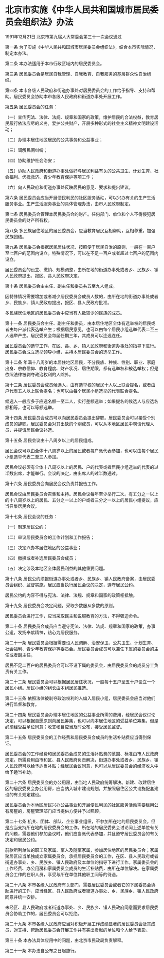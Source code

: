# 北京市实施《中华人民共和国城市居民委员会组织法》办法

1991年12月21日 北京市第九届人大常委会第三十一次会议通过



第一条 为了实施《中华人民共和国城市居民委员会组织法》，结合本市实际情况，制定本办法。

第二条 本办法适用于本市行政区域内的居民委员会。

第三条 居民委员会是居民自我管理、自我教育、自我服务的基层群众性自治组织。

第四条 本市各级人民政府和街道办事处对居民委员会的工作给予指导、支持和帮助。居民委员会协助本市各级人民政府和街道办事处开展工作。

第五条 居民委员会的任务：

（一）宣传宪法、法律、法规、规章和国家的政策，维护居民的合法权益，教育居民履行依法应尽的义务，爱护公共财产，开展多种形式的社会主义精神文明建设活动；

（二）办理本居住地区居民的公共事务和公益事业；

（三）调解民间纠纷；

（四）协助维护社会治安；

（五）协助人民政府和街道办事处做好与居民利益有关的公共卫生、计划生育、社会福利、优抚救济、青少年教育保护等项工作；

（六）向人民政府和街道办事处反映居民的意见、要求和提出建议。

第六条 居民委员会应当开展便民利民的社区服务活动，可以兴办有关的生产生活服务事业。生产生活服务事业的具体管理办法，由市人民政府制定。

第七条 居民委员会管理本居民委员会的财产。任何部门、单位和个人不得侵犯居民委员会的财产所有权。

第八条 多民族居住地区的居民委员会，应当教育居民互相帮助，互相尊重，加强民族团结。

第九条 居民委员会根据居民居住状况，按照便于居民自治的原则，一般在一百户至七百户的范围内设立。特殊情况下，可以在不足一百户或者超过七百户的范围内设立。

居民委员会的设立、撤销、规模调整，由所在地的街道办事处或者乡、民族乡、镇人民政府提出，报区、县人民政府决定。

第十条 居民委员会由主任、副主任和委员共五至九人组成。

因特殊情况需要增加或者减少居民委员会成员人数的，由所在地的街道办事处或者乡、民族乡、镇人民政府提出，报区、县人民政府批准。

多民族居住地区的居民委员会中应当有人数较少的民族的成员。

第十一条 居民委员会主任、副主任和委员，由本居住地区全体有选举权的居民或者由每户派代表选举产生；根据居民意见，也可以由每个居民小组选举代表二至三人选举产生。居民委员会每届任期三年，其成员可以连选连任。

居民委员会的选举工作，在区、县、乡、镇人民政府和街道办事处的指导下进行。居民委员会成立选举领导小组，主持本居民委员会的选举工作。

第十二条 年满十八周岁的本居住地区居民，不分民族、种族、性别、职业、家庭出身、宗教信仰、教育程度、财产状况、居住期限，都有选举权和被选举权；但是依照法律被剥夺政治权利的人除外。

第十三条 居民委员会成员候选人，由有选举权的居民十人以上联合提名，或者由户代表五人以上联合提名；也可以由每个居民小组选举的代表联合提名。

候选人一般应多于应选名额一至二人，实行差额选举；如果提名的候选人与应选名额相等，也可以等额选举。

第十四条 居民委员会成员可以向居民委员会提出辞职。居民委员会可以接受个别成员的辞职。居民委员会对其出缺的个别成员，可以从本地区居民中聘请代理人员，并提请居民会议补选。

第十五条 居民会议由十八周岁以上的居民组成。

居民会议可以由全体十八周岁以上的居民或者每户派代表参加，也可以由每个居民小组选举代表二至三人参加。

居民会议必须有全体十八周岁以上的居民、户的代表或者居民小组选举的代表的过半数出席，才能举行。会议的决定，由出席人的过半数通过。

第十六条 居民委员会向居民会议负责并报告工作。

居民会议由居民委员会召集和主持。居民会议每年至少举行二次。有五分之一以上的十八周岁以上的居民、五分之一以上的户或者三分之一以上的居民小组提议，应当召集居民会议。

第十七条 居民会议的任务：

（一）制定居民公约；

（二）审议居民委员会的工作计划和工作报告；

（三）决定兴办本居住地区的公益事业；

（四）撤换或者补选居民委员会成员；

（五）决定涉及本地区全体居民利益的其他重要问题。

第十八条 居民公约须报街道办事处或者乡、民族乡、镇人民政府备案，由居民委员会组织、监督实施。居民应当执行居民会议的决定，遵守居民公约。

居民公约的内容不得与宪法、法律、法规、规章和国家的政策相抵触。

第十九条 居民委员会决定问题，采取少数服从多数的原则。

居民委员会进行工作，应当采取民主和说服教育的方法，不得强迫命令。

第二十条 居民委员会成员应当遵守宪法、法律、法规、规章和国家的政策，办事公道，发扬奉献精神，热心为居民服务。

第二十一条 居民委员会根据需要设人民调解、治安保卫、公共卫生、计划生育、社会福利、青少年教育保护等委员会。居民委员会成员可以兼任下属的委员会的主任或者副主任。

居民不足二百户的居民委员会可以不设下属的委员会，由居民委员会的成员分工负责有关工作。

第二十二条 居民委员会可以根据居民居住状况，一般每十五户至五十户设立一个居民小组。居民小组的组长由本组居民推选。

第二十三条 依照法律被剥夺政治权利的人编入居民小组，居民委员会应当对他们进行监督和教育。

第二十四条 居民委员会办理本居住地区的公益事业所需的费用，经居民会议讨论决定，可以根据自愿原则向居民筹集，也可以向本居住地区的受益单位筹集，但是必须经受益单位同意；收支帐目应当及时公布，接受居民监督。

第二十五条 居民委员会的工作经费和居民委员会成员的生活补贴费应当得到保证。

居民委员会的工作经费和居民委员会成员的生活补贴费的范围、标准由市人民政府规定。所需费用由市和区、县人民政府负责解决，街道办事处或者乡、民族乡、镇人民政府可以给予适当补贴；经居民会议同意，也可以从居民委员会的经济收入中给予适当补助。

第二十六条 居民委员会的办公用房，由当地人民政府统筹解决。新建、改建居住区的居民委员会办公用房，应当纳入城市建设规划，并按照居住区公共设施配套建设的有关规定建设。

居民委员会为本地区居民兴办公益事业和开展便民利民的社区服务活动需要租用公有房屋的，房屋管理部门应当提供方便并予以照顾。

第二十七条 机关、团体、部队、企业事业组织，不参加所在地的居民委员会，但是应当支持所在地的居民委员会的工作。所在地的居民委员会讨论同上述单位有关的问题，需要他们参加会议时，他们应当派代表参加，并且遵守居民委员会的有关决定和居民公约。

前款所列单位的职工及家属、军人及随军家属，参加居住地区的居民委员会；家属聚居区应当单独成立家属委员会，承担居民委员会的工作，在区、县人民政府或者街道办事处、乡、民族乡、镇人民政府及本单位的指导下进行工作。家属委员会的工作经费、办公用房和家属委员会成员的生活补贴费，由所在单位解决。在家属委员会工作的在职人员，享受与所在单位其他职工同等的待遇。

第二十八条 本市各级人民政府有关部门，需要居民委员会或者它的下属委员会协助进行的工作，应当经区、县人民政府或者街道办事处、乡、民族乡、镇人民政府同意并统一安排。

未经区、县人民政府或者街道办事处、乡、民族乡、镇人民政府同意而要求居民委员会协助工作的，居民委员会可以拒绝。

第二十九条 本市各级人民政府应当对积极开展工作成绩显著的居民委员会及其成员，对支持、帮助居民委员会开展工作并有突出贡献的单位和个人给予表彰。

第三十条 本办法具体应用中的问题，由北京市民政局负责解释。

第三十一条 本办法自公布之日起施行。